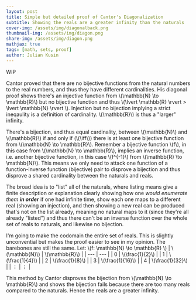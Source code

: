 ```yaml
---
layout: post
title: Simple but detailed proof of Cantor's Diagonalization
subtitle: Showing the reals are a greater infinity than the naturals
cover-img: /assets/img/diagonalback.png
thumbnail-img: /assets/img/diagon.png 
share-img: /assets/img/diagon.png
mathjax: true
tags: [math, sets, proof]
author: Julian Kusin
---
```

WIP

Cantor proved that there are no bijective functions from the natural numbers to the real numbers, and thus they have different cardinalities. His diagonal proof shows there's an injective function from \\(\mathbb{N} \to \mathbb{R}\\) but no bijective function and thus \\(\lvert \mathbb{R} \rvert > \lvert \mathbb{N} \rvert \\). Injection but no bijection implying a strict ineqaulity is a definition of cardinality. \\(\mathbb{R}\\) is thus a "larger" infinity.

There's a bijection, and thus equal cardinality, between \\(\mathbb{N}\\) and \\(\mathbb{R}\\) if and only if (\\(\iff\\)) there is at least one bijective function from \\(\mathbb{N} \to \mathbb{R}\\). 
Remember a bijective function \\(f\\), in this case from \\(\mathbb{N} \to \mathbb{R}\\), implies an inverse function, i.e. another bijective function, in this case \\(f^{-1}\\) from \\(\mathbb{R} \to \mathbb{N}\\).
This means we only need to attack one function of a function-inverse function (bijective) pair to disprove a bijection and thus disprove a shared cardinality between the naturals and reals.

The broad idea is to "list" all of the naturals, where listing means give a finite description or explanation clearly showing how one *would enumerate them* ***in order*** if one had infinite time, show each one maps to a different real (showing an injection), and then showing a new real can be produced that's not on the list already, meaning  no natural maps to it (since they're all already "listed") and thus there can't be an inverse function over the whole set of reals to naturals, and likewise no bijection.

I'm going to make the codomain the entire set of reals. This is slightly unconvential but makes the proof easier to see in my opinion. The barebones are still the same.
Let: \\(f: \mathbb{N} \to \mathbb{R} \\)
| \\(\mathbb{N}\\) | \\(\mathbb{R}\\) |
| --- | --- |
| 0 | \\(\frac{1}{2}\\) |
| 1 | \\(\frac{1}{4}\\) |
| 2 | \\(\frac{1}{8}\\) |
| 3 | \\(\frac{1}{16}\\) |
| 4 | \\(\frac{1}{32}\\) |
| ⋮ | ⋮ |

This method by Cantor disproves the bijection from \\(\mathbb{N} \to \mathbb{R}\\) and shows the bijection fails because there are too many reals compared to the naturals. Hence the reals are a greater infinity. 



